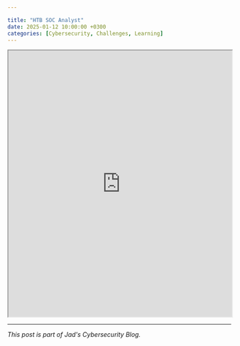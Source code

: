 ```yaml
---

title: "HTB SOC Analyst"
date: 2025-01-12 10:00:00 +0300
categories: [Cybersecurity, Challenges, Learning]
---
```


<iframe src="https://academy.hackthebox.com/achievement/669831/path/390" width="100%" height="600px"></iframe>

---

*This post is part of Jad's Cybersecurity Blog.*
